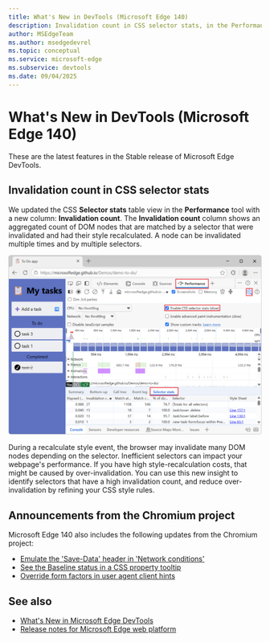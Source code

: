 ```yaml
---
title: What's New in DevTools (Microsoft Edge 140)
description: Invalidation count in CSS selector stats, in the Performance tool. Emulate the 'Save-Data' header in Network conditions. And more. 
author: MSEdgeTeam
ms.author: msedgedevrel
ms.topic: conceptual
ms.service: microsoft-edge
ms.subservice: devtools
ms.date: 09/04/2025
---
```

# What's New in DevTools (Microsoft Edge 140)

These are the latest features in the Stable release of Microsoft Edge DevTools.


<!-- ====================================================================== -->
## Invalidation count in CSS selector stats

<!-- Subtitle: Identify expensive selectors with the new column in CSS selector stats (Performance tool) to reduce costly style recalculations. -->

We updated the CSS **Selector stats** table view in the **Performance** tool with a new column: **Invalidation count**.  The **Invalidation count** column shows an aggregated count of DOM nodes that are matched by a selector that were invalidated and had their style recalculated.  A node can be invalidated multiple times and by multiple selectors.

![Invalidation count in Selector stats](./devtools-140-images/selector-stats-invalidations.png)

During a recalculate style event, the browser may invalidate many DOM nodes depending on the selector.  Inefficient selectors can impact your webpage's performance.  If you have high style-recalculation costs, that might be caused by over-invalidation.  You can use this new insight to identify selectors that have a high invalidation count, and reduce over-invalidation by refining your CSS style rules.


<!-- ====================================================================== -->
## Announcements from the Chromium project
<!-- https://developer.chrome.com/blog/new-in-devtools-140 -->

Microsoft Edge 140 also includes the following updates from the Chromium project:

* [Emulate the 'Save-Data' header in 'Network conditions'](https://developer.chrome.com/blog/new-in-devtools-140#save-data)
* [See the Baseline status in a CSS property tooltip](https://developer.chrome.com/blog/new-in-devtools-140#baseline-tooltip)
* [Override form factors in user agent client hints](https://developer.chrome.com/blog/new-in-devtools-140#form-factors)


<!-- ====================================================================== -->
## See also

* [What's New in Microsoft Edge DevTools](../../whats-new.md)
* [Release notes for Microsoft Edge web platform](../../../../web-platform/release-notes/index.md)
